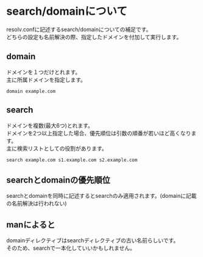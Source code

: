 # search/domainについて
resolv.confに記述するsearch/domainについての補足です。  
どちらの設定も名前解決の際、指定したドメインを付加して実行します。
## domain
ドメインを１つだけとれます。  
主に所属ドメインを指定します。
```
domain example.com
```

## search
ドメインを複数(最大6つ)とれます。  
ドメインを2つ以上指定した場合、優先順位は引数の順番が若いほど高くなります。  
主に検索リストとしての役割があります。
```
search example.com s1.example.com s2.example.com
```

## searchとdomainの優先順位
searchとdomainを同時に記述するとsearchのみ適用されます。(domainに記載の名前解決は行われない)

## manによると
domainディレクティブはsearchディレクティブの古い名前らしいです。  
そのため、searchで一本化していいかもしれません。
